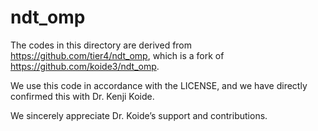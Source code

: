 # ndt_omp

The codes in this directory are derived from <https://github.com/tier4/ndt_omp>, which is a fork of <https://github.com/koide3/ndt_omp>.

We use this code in accordance with the LICENSE, and we have directly confirmed this with Dr. Kenji Koide.

We sincerely appreciate Dr. Koide’s support and contributions.
